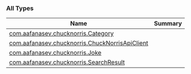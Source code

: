 

### All Types

| Name | Summary |
|---|---|
| [com.aafanasev.chucknorris.Category](../com.aafanasev.chucknorris/-category.md) |  |
| [com.aafanasev.chucknorris.ChuckNorrisApiClient](../com.aafanasev.chucknorris/-chuck-norris-api-client/index.md) |  |
| [com.aafanasev.chucknorris.Joke](../com.aafanasev.chucknorris/-joke/index.md) |  |
| [com.aafanasev.chucknorris.SearchResult](../com.aafanasev.chucknorris/-search-result/index.md) |  |
